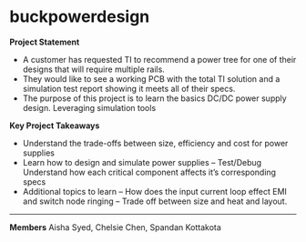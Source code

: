 # buckpowerdesign

**Project Statement**
- A customer has requested TI to recommend a power tree for one of their designs that will require multiple rails.
- They would like to see a working PCB with the total TI solution and a simulation test report showing it meets all of their specs.
- The purpose of this project is to learn the basics DC/DC power supply design. Leveraging simulation tools

**Key Project Takeaways**
- Understand the trade-offs between size, efficiency and cost for power supplies
- Learn how to design and simulate power supplies
  – Test/Debug
Understand how each critical component affects it’s corresponding specs
- Additional topics to learn
  – How does the input current loop effect EMI and switch node ringing
  – Trade off between size and heat and layout.
---
**Members**
Aisha Syed, Chelsie Chen, Spandan Kottakota

